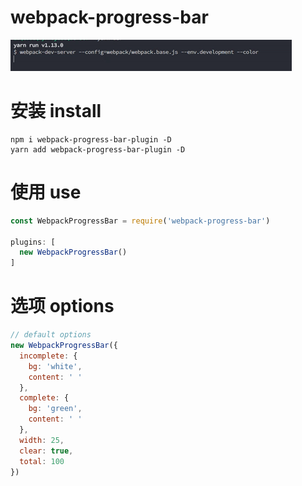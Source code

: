 # webpack-progress-bar
![webpack-progress-bar](./progress.gif)

# 安装 install
```
npm i webpack-progress-bar-plugin -D 
yarn add webpack-progress-bar-plugin -D
```

# 使用 use
``` js
const WebpackProgressBar = require('webpack-progress-bar')

plugins: [
  new WebpackProgressBar()
]

```

# 选项 options
``` js
// default options
new WebpackProgressBar({
  incomplete: {      
    bg: 'white',
    content: ' '
  },
  complete: {
    bg: 'green',
    content: ' '
  },
  width: 25,
  clear: true,
  total: 100
})

```

